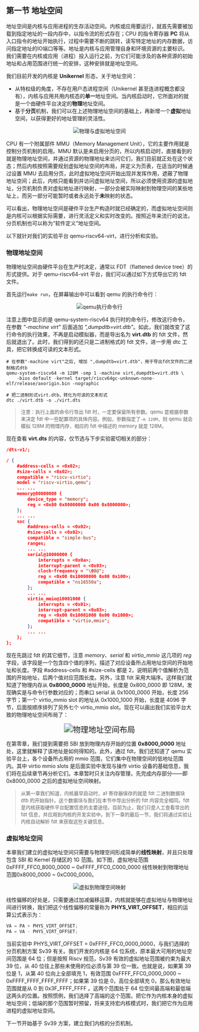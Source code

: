 ## 第一节 地址空间



地址空间是内核与应用进程的生存活动空间。内核或应用要运行，就首先需要被加载到指定地址的一段内存中，以指令流的形式存在；CPU 的指令寄存器 **PC** 将从入口指令的地址开始执行，过程中需要不断的跳转，读写特定地址的内存数据，访问指定地址的IO端口等等。地址是内核与应用管理自身和环境资源的主要标识。我们需要在内核或应用（进程）投入运行之前，为它们可能涉及的各种资源的初始地址和占用范围进行统一的安排，这种安排就是地址空间。

我们目前开发的内核是 **Unikernel** 形态，关于地址空间：

* 从特权级的角度，不存在用户态进程空间（Unikernel 甚至连进程概念都没有），内核与应用共用内核态的**单一**地址空间。当内核启动时，它所面对的就是一个由硬件平台决定的**物理**地址空间。
* 基于**分页**机制，我们可以在上述物理地址空间的基础上，再新增一个**虚拟**地址空间，以获得更好的地址管理的灵活性。



<div style="text-align:center">
   <img src=".\img\物理与虚拟地址空间.svg" alt="物理与虚拟地址空间" style="zoom:100%"/>
</div>



CPU 有一个附属部件 MMU（Memory Management Unit），它的主要作用就是控制分页机制的启用。MMU 默认是未启用分页的，所以内核启动时，直接看到的就是物理地址空间，并通过资源的物理地址来访问它们，我们目前就正处在这个状态；然后内核按照需要规划虚拟地址空间的布局，并定义为页表，在适当的时候通过设置 MMU 去启用分页，此时虚拟地址空间开始出现并发挥作用，遮蔽了物理地址空间；此后，内核只能看到并访问虚拟地址空间，所以必须使用资源的虚拟地址，分页机制负责对虚拟地址进行映射，一部分会被实际映射到物理空间的某些地址上，而另一部分可能暂时或者永远处于**未**映射的状态。

可以看出，物理地址空间是硬件平台生产构造时就已经确定的，而虚拟地址空间则是内核可以根据实际需要，进行灵活定义和实时改变的。按照近年来流行的说法，分页机制也可以称为“软件定义”地址空间。

以下就针对我们的实验平台 qemu-riscv64-virt，进行分析和实验。



### 物理地址空间

物理地址空间由硬件平台在生产时决定，通常以 FDT（flattened device tree）的形式提供。对于 qemu-riscv64-virt 平台，我们可以通过如下方式导出它的 fdt 文件。

首先运行`make run`，在屏幕输出中可以看到 qemu 的执行命令行：

<div style="text-align:center">
   <img src=".\img\qemu执行命令行.png" alt="qemu执行命令行" style="zoom:100%"/>
</div>

注意上图中显示的是 qemu-system-riscv64 执行时的命令行，修改这行命令，在参数 *"-machine virt"* 后面追加 *",dumpdtb=virt.dtb"*。如此，我们就改变了这行命令的执行效果，不再是启动模拟器，而是导出名为 **virt.dtb** 的 fdt 文件，然后就退出了。此时，我们得到的还只是二进制格式的 fdt 文件，进一步用 dtc 工具，把它转换成可读的文本形式。

```shell
# 在参数"-machine virt"之后, 增加 ",dumpdtb=virt.dtb"，用于导出fdt文件的二进制格式dtb
qemu-system-riscv64 -m 128M -smp 1 -machine virt,dumpdtb=virt.dtb \
	-bios default -kernel target/riscv64gc-unknown-none-elf/release/axorigin.bin -nographic

# 把二进制形式virt.dtb，转化为可读的文本形式
dtc ./virt.dtb -o ./virt.dts
```

> <font size=2>注意：执行上面的命令行导出 fdt 时，一定要保留所有参数。qemu 是根据参数来决定 fdt 中一些配置项的具体内容。例如，参数指定了`-m 128M`，则 qemu 就会模拟 128M 的物理内存，相应的 fdt 中描述的 memory 就是 128M。</font>

现在查看 **virt.dts** 的内容，仅节选与下步实验密切相关的部分：

```json
/dts-v1/;

/ {
    #address-cells = <0x02>;
    #size-cells = <0x02>;
    compatible = "riscv-virtio";
    model = "riscv-virtio,qemu";
	... ...
    memory@80000000 {
        device_type = "memory";
        reg = <0x00 0x80000000 0x00 0x8000000>;
    };
    ... ...
    soc {
        #address-cells = <0x02>;
        #size-cells = <0x02>;
        compatible = "simple-bus";
        ranges;
  		... ...
        serial@10000000 {
            interrupts = <0x0a>;
            interrupt-parent = <0x03>;
            clock-frequency = "\08@";
            reg = <0x00 0x10000000 0x00 0x100>;
            compatible = "ns16550a";
        };
		... ...
        virtio_mmio@10001000 {
            interrupts = <0x01>;
            interrupt-parent = <0x03>;
            reg = <0x00 0x10001000 0x00 0x1000>;
            compatible = "virtio,mmio";
        };
        ... ...
    };
};
```

现在先跳过 fdt 的其它细节，注意 *memory*、*serial* 和 *virtio_mmio* 这几项的 *reg* 字段，该字段是一个包含四个值的序列，描述了对应设备所占用地址空间的开始地址和长度。字段 #address-cells 和 #size-cells 都是 2，说明前两个值解析为范围的开始地址，后两个值对应范围长度。另外，注意 fdt 采用大端序。这样我们就知道了物理内存从 **0x8000_0000** 地址开始，长度是 0x800_0000 即 128M，发现确实是与命令行参数对应的；而串口 serial 从 0x1000_0000 开始，长度 256 字节；第一个 virtio_mmio slot 的地址从 0x1000_1000 开始，长度是 4096 字节，后面按顺序排列了另外七个 virtio_mmio slot。现在可以画出我们实验平台大致的物理地址空间布局了：

<div style="text-align:center">
   <img src=".\img\物理地址空间布局.svg" alt="物理地址空间布局" style="zoom:150%"/>
</div>



在第零章，我们提到需要把 SBI 放到物理内存开始的位置 **0x8000_0000** 地址处，这里就解释了该地址是如何得知的。此外，通过 fdt，我们还知道了 qemu 实验平台上，各个设备所占用的 mmio 范围，它们集中在物理空间的低地址范围内。其中 virtio mmio slots 是后面实验中发现与操作 virtio 设备的基础信息，我们将在后续章节再分析它们。本章暂时只关注内存管理，先完成内存部分——即 0x8000_0000 之后的虚拟地址空间映射。

> <font size=2>从第一章我们知道，内核最早启动时，a1 寄存器保存的就是 fdt 二进制数据块 dtb 的开始指针。这个数据块与我们在本节中导出分析的 fdt 内容完全相同。fdt 是内核获取硬件平台配置信息的主要途径。目前为止，我们只是人工查看导出的 fdt 信息，并应用到内核的开发实验中。到下一章的最后一节，我们将通过实验让内核自动解析 fdt 来获取这些关键信息。</font>



### 虚拟地址空间

本章我们建立的虚拟地址空间只需要与物理空间形成简单的**线性映射**，并且只处理包含 SBI 和 Kernel 存储区的 1G 范围。如下图，虚拟地址范围 0xFFFF_FFC0_8000_0000 ~ 0xFFFF_FFC0_C000_0000 线性映射到物理地址范围0x8000_0000 ~ 0xC000_0000。

<div style="text-align:center">
   <img src=".\img\虚拟到物理空间映射.svg" alt="虚拟到物理空间映射" style="zoom:100%"/>
</div>


线性偏移的好处是，只需要通过加减偏移运算，内核就能够在虚拟地址与物理地址间进行转换，我们把这个线性偏移的常量称为 **PHYS_VIRT_OFFSET**，相应的运算公式表示为：

```js
VA = PA + PHYS_VIRT_OFFSET;
PA = VA - PHYS_VIRT_OFFSET;
```

当前实验中 PHYS_VIRT_OFFSET = 0xFFFF_FFC0_0000_0000，与我们选择的分页机制方案 Sv39 有关。我们开发的内核是 64 位系统，原本最大可用的地址空间范围是 64 位；但是按照 Riscv 规范，Sv39 有效的虚拟地址范围被约束为最大 39 位，从 40 位往上那些未使用的位必须与第 39 位一致。也就是说，如果第 39 位是 1，从第 40 位向上全部填充 1，有效范围 0xFFFF_FFC0_0000_0000 ~ 0xFFFF_FFFF_FFFF_FFFF；如果第 39 位是 0，高位全部填充 0，那么有效地址范围就是从 0 到 0x3F_FFFF_FFFF 。这两个范围处于 64 位空间最高端和最低端这两头的位置。按照惯例，我们选择了高端的这个范围，把它作为内核本身的虚拟地址空间；低端的那个范围暂时预留，将来支持宏内核模式时，我们把它作为应用进程的虚拟地址空间。

下一节开始基于 Sv39 方案，建立我们内核的分页机制。



<script src="https://utteranc.es/client.js"
        repo="OSLearning365/blog-issues"
        issue-term="pathname"
        theme="github-light"
        crossorigin="anonymous"
        async>
</script>
